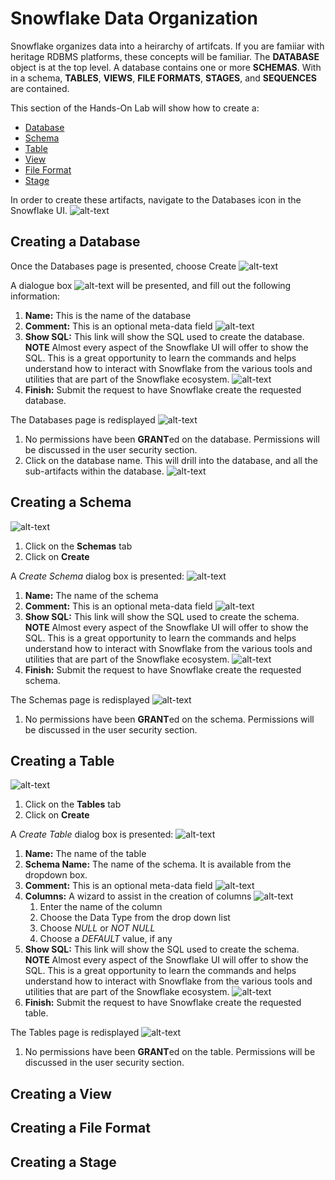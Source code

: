 # Snowflake Data Organization

Snowflake organizes data into a heirarchy of artifcats.  If you are famiiar with heritage RDBMS platforms, these concepts will be familiar.  The **DATABASE** object is at the top level.  A database contains one or more **SCHEMAS**. With in a schema, **TABLES**, **VIEWS**, **FILE FORMATS**, **STAGES**, and **SEQUENCES** are contained.  

This section of the Hands-On Lab will show how to create a:
  * [Database](#cdb)
  * [Schema](#cschema)
  * [Table](#ctab)
  * [View](#cview)
  * [File Format](#cformat)
  * [Stage](#cstage)

In order to create these artifacts, navigate to the Databases icon in the Snowflake UI.  ![alt-text](./images/Database-Tab.png)

## <a name="cdb"></a>Creating a Database 
Once the Databases page is presented, choose Create ![alt-text](./images/Create-Database.png)

A dialogue box ![alt-text](./images/Create-Database-Dialoge.png) will be presented, and fill out the following information:
  1.  **Name:**  This is the name of the database
  1.  **Comment:**  This is an optional meta-data field ![alt-text](./images/Create-Database-Dialoge-Filled.png)
  1.  **Show SQL:**  This link will show the SQL used to create the database.  **NOTE** Almost every aspect of the Snowflake UI will offer to show the SQL.  This is a great opportunity to learn the commands and helps understand how to interact with Snowflake from the various tools and utilities that are part of the Snowflake ecosystem. ![alt-text](./images/Create-Database-Dialoge-Filled-ShowSQL.png)
  1.  **Finish:**  Submit the request to have Snowflake create the requested database.  

The Databases page is redisplayed ![alt-text](./images/Database-Created.png)
  1.  No permissions have been **GRANT**ed on the database.  Permissions will be discussed in the user security section.
  1.  Click on the database name.  This will drill into the database, and all the sub-artifacts within the database. ![alt-text](./images/Databases-Drill-Down.png)

## <a name="cschema"></a>Creating a Schema
![alt-text](./images/Create-Schema-Steps.png)
  1.  Click on the **Schemas** tab
  2.  Click on **Create**

A *Create Schema* dialog box is presented: ![alt-text](./images/Create-Schema-Dialogue.png)
  1.  **Name:** The name of the schema
  1.  **Comment:**  This is an optional meta-data field ![alt-text](./images/Create-Schema-Dialogue-FIlled.png)
  1.  **Show SQL:**  This link will show the SQL used to create the schema.  **NOTE** Almost every aspect of the Snowflake UI will offer to show the SQL.  This is a great opportunity to learn the commands and helps understand how to interact with Snowflake from the various tools and utilities that are part of the Snowflake ecosystem. ![alt-text](./images/Create-Schema-Dialoge-Filled-ShowSQL.png)
  1.  **Finish:**  Submit the request to have Snowflake create the requested schema.

The Schemas page is redisplayed ![alt-text](./images/Schema-Created.png)
  1.  No permissions have been **GRANT**ed on the schema.  Permissions will be discussed in the user security section.

## <a name="ctab"></a>Creating a Table
![alt-text](./images/Create-Table.png)
  1.  Click on the **Tables** tab
  2.  Click on **Create**

A *Create Table* dialog box is presented: ![alt-text](./images/Create-Table-Dialogue.png)
  1.  **Name:** The name of the table
  1.  **Schema Name:** The name of the schema.  It is available from the dropdown box.
  1.  **Comment:**  This is an optional meta-data field ![alt-text](./images/Create-Table-Dialogue-Filled.png)
  1.  **Columns:**  A wizard to assist in the creation of columns ![alt-text](./images/Create-Table-Dialogue-Columns.png)
      1.  Enter the name of the column 
      1.  Choose the Data Type from the drop down list
      1.  Choose *NULL* or *NOT NULL*
      1.  Choose a *DEFAULT* value, if any
  1.  **Show SQL:**  This link will show the SQL used to create the schema.  **NOTE** Almost every aspect of the Snowflake UI will offer to show the SQL.  This is a great opportunity to learn the commands and helps understand how to interact with Snowflake from the various tools and utilities that are part of the Snowflake ecosystem. ![alt-text](./images/Create-ShowSQL.png)
  1.  **Finish:**  Submit the request to have Snowflake create the requested table.

The Tables page is redisplayed ![alt-text](./images/Table-Created.png)
  1.  No permissions have been **GRANT**ed on the table.  Permissions will be discussed in the user security section.



## <a name="cview"></a>Creating a View
## <a name="cformat"></a>Creating a File Format
## <a name="cstage"></a>Creating a Stage

